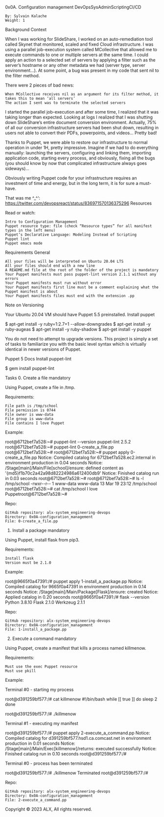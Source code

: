 0x0A. Configuration management
DevOpsSysAdminScriptingCI/CD

    By: Sylvain Kalache
    Weight: 1

Background Context

When I was working for SlideShare, I worked on an auto-remediation tool called Skynet that monitored, scaled and fixed Cloud infrastructure. I was using a parallel job-execution system called MCollective that allowed me to execute commands to one or multiple servers at the same time. I could apply an action to a selected set of servers by applying a filter such as the server’s hostname or any other metadata we had (server type, server environment…). At some point, a bug was present in my code that sent nil to the filter method.

There were 2 pieces of bad news:

    When MCollective receives nil as an argument for its filter method, it takes this to mean ‘all servers’
    The action I sent was to terminate the selected servers

I started the parallel job-execution and after some time, I realized that it was taking longer than expected. Looking at logs I realized that I was shutting down SlideShare’s entire document conversion environment. Actually, 75% of all our conversion infrastructure servers had been shut down, resulting in users not able to convert their PDFs, powerpoints, and videos… Pretty bad!

Thanks to Puppet, we were able to restore our infrastructure to normal operation in under 1H, pretty impressive. Imagine if we had to do everything manually: launching the servers, configuring and linking them, importing application code, starting every process, and obviously, fixing all the bugs (you should know by now that complicated infrastructure always goes sideways)…

Obviously writing Puppet code for your infrastructure requires an investment of time and energy, but in the long term, it is for sure a must-have.

That was me ^_^‘: https://twitter.com/devopsreact/status/836971570136375296
Resources

Read or watch:

    Intro to Configuration Management
    Puppet resource type: file (check “Resource types” for all manifest types in the left menu)
    Puppet’s Declarative Language: Modeling Instead of Scripting
    Puppet lint
    Puppet emacs mode

Requirements
General

    All your files will be interpreted on Ubuntu 20.04 LTS
    All your files should end with a new line
    A README.md file at the root of the folder of the project is mandatory
    Your Puppet manifests must pass puppet-lint version 2.1.1 without any errors
    Your Puppet manifests must run without error
    Your Puppet manifests first line must be a comment explaining what the Puppet manifest is about
    Your Puppet manifests files must end with the extension .pp

Note on Versioning

Your Ubuntu 20.04 VM should have Puppet 5.5 preinstalled.
Install puppet

$ apt-get install -y ruby=1:2.7+1 --allow-downgrades
$ apt-get install -y ruby-augeas
$ apt-get install -y ruby-shadow
$ apt-get install -y puppet

You do not need to attempt to upgrade versions. This project is simply a set of tasks to familiarize you with the basic level syntax which is virtually identical in newer versions of Puppet.

Puppet 5 Docs
Install puppet-lint

$ gem install puppet-lint

Tasks
0. Create a file
mandatory

Using Puppet, create a file in /tmp.

Requirements:

    File path is /tmp/school
    File permission is 0744
    File owner is www-data
    File group is www-data
    File contains I love Puppet

Example:

root@6712bef7a528:~# puppet-lint --version
puppet-lint 2.5.2
root@6712bef7a528:~# puppet-lint 0-create_a_file.pp
root@6712bef7a528:~# 
root@6712bef7a528:~# puppet apply 0-create_a_file.pp
Notice: Compiled catalog for 6712bef7a528.ec2.internal in environment production in 0.04 seconds
Notice: /Stage[main]/Main/File[school]/ensure: defined content as '{md5}f1b70c2a42a98d82224986a612400db9'
Notice: Finished catalog run in 0.03 seconds
root@6712bef7a528:~#
root@6712bef7a528:~# ls -l /tmp/school
-rwxr--r-- 1 www-data www-data 13 Mar 19 23:12 /tmp/school
root@6712bef7a528:~# cat /tmp/school
I love Puppetroot@6712bef7a528:~#

Repo:

    GitHub repository: alx-system_engineering-devops
    Directory: 0x0A-configuration_management
    File: 0-create_a_file.pp

1. Install a package
mandatory

Using Puppet, install flask from pip3.

Requirements:

    Install flask
    Version must be 2.1.0

Example:

root@9665f0a47391:/# puppet apply 1-install_a_package.pp
Notice: Compiled catalog for 9665f0a47391 in environment production in 0.14 seconds
Notice: /Stage[main]/Main/Package[Flask]/ensure: created
Notice: Applied catalog in 0.20 seconds
root@9665f0a47391:/# flask --version
Python 3.8.10
Flask 2.1.0
Werkzeug 2.1.1

Repo:

    GitHub repository: alx-system_engineering-devops
    Directory: 0x0A-configuration_management
    File: 1-install_a_package.pp

2. Execute a command
mandatory

Using Puppet, create a manifest that kills a process named killmenow.

Requirements:

    Must use the exec Puppet resource
    Must use pkill

Example:

Terminal #0 - starting my process

root@d391259bf577:/# cat killmenow
#!/bin/bash
while [[ true ]]
do
    sleep 2
done

root@d391259bf577:/# ./killmenow

Terminal #1 - executing my manifest

root@d391259bf577:/# puppet apply 2-execute_a_command.pp
Notice: Compiled catalog for d391259bf577.hsd1.ca.comcast.net in environment production in 0.01 seconds
Notice: /Stage[main]/Main/Exec[killmenow]/returns: executed successfully
Notice: Finished catalog run in 0.10 seconds
root@d391259bf577:/# 

Terminal #0 - process has been terminated

root@d391259bf577:/# ./killmenow
Terminated
root@d391259bf577:/#

Repo:

    GitHub repository: alx-system_engineering-devops
    Directory: 0x0A-configuration_management
    File: 2-execute_a_command.pp

Copyright © 2023 ALX, All rights reserved.

